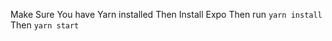 Make Sure You have Yarn installed
Then Install Expo
Then run ```yarn install```
Then ```yarn start```
